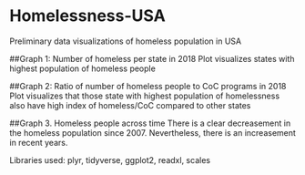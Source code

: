 # Homelessness-USA
Preliminary data visualizations of homeless population in USA

##Graph 1: Number of homeless per state in 2018
Plot visualizes states with highest population of homeless people

##Graph 2: Ratio of number of homeless people to CoC programs in 2018
Plot visualizes that those state with highest population of homelessness also have high index of homeless/CoC compared to other states

##Graph 3. Homeless people across time
There is a clear decreasement in the homeless population since 2007. Nevertheless, there is an increasement in recent years.

Libraries used: plyr, tidyverse, ggplot2, readxl, scales